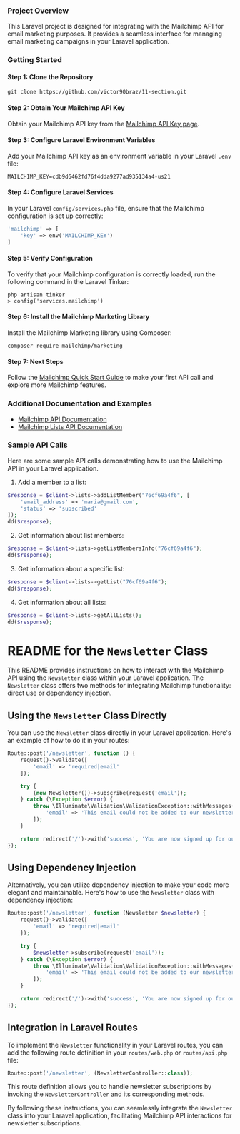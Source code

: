 ### Project Overview

This Laravel project is designed for integrating with the Mailchimp API for email marketing purposes. It provides a seamless interface for managing email marketing campaigns in your Laravel application.

### Getting Started

#### Step 1: Clone the Repository

```shell
git clone https://github.com/victor90braz/11-section.git
```

#### Step 2: Obtain Your Mailchimp API Key

Obtain your Mailchimp API key from the [Mailchimp API Key page](https://us21.admin.mailchimp.com/account/api/).

#### Step 3: Configure Laravel Environment Variables

Add your Mailchimp API key as an environment variable in your Laravel `.env` file:

```dotenv
MAILCHIMP_KEY=cdb9d6462fd76f4dda9277ad935134a4-us21
```

#### Step 4: Configure Laravel Services

In your Laravel `config/services.php` file, ensure that the Mailchimp configuration is set up correctly:

```php
'mailchimp' => [
    'key' => env('MAILCHIMP_KEY')
]
```

#### Step 5: Verify Configuration

To verify that your Mailchimp configuration is correctly loaded, run the following command in the Laravel Tinker:

```shell
php artisan tinker
> config('services.mailchimp')
```

#### Step 6: Install the Mailchimp Marketing Library

Install the Mailchimp Marketing library using Composer:

```shell
composer require mailchimp/marketing
```

#### Step 7: Next Steps

Follow the [Mailchimp Quick Start Guide](https://mailchimp.com/developer/marketing/guides/quick-start/) to make your first API call and explore more Mailchimp features.

### Additional Documentation and Examples

-   [Mailchimp API Documentation](https://mailchimp.com/developer/marketing/api/account-exports/)
-   [Mailchimp Lists API Documentation](https://mailchimp.com/developer/marketing/api/lists/)

### Sample API Calls

Here are some sample API calls demonstrating how to use the Mailchimp API in your Laravel application.

1. Add a member to a list:

```php
$response = $client->lists->addListMember("76cf69a4f6", [
    'email_address' => 'maria@gmail.com',
    'status' => 'subscribed'
]);
dd($response);
```

2. Get information about list members:

```php
$response = $client->lists->getListMembersInfo("76cf69a4f6");
dd($response);
```

3. Get information about a specific list:

```php
$response = $client->lists->getList("76cf69a4f6");
dd($response);
```

4. Get information about all lists:

```php
$response = $client->lists->getAllLists();
dd($response);
```

# README for the `Newsletter` Class

This README provides instructions on how to interact with the Mailchimp API using the `Newsletter` class within your Laravel application. The `Newsletter` class offers two methods for integrating Mailchimp functionality: direct use or dependency injection.

## Using the `Newsletter` Class Directly

You can use the `Newsletter` class directly in your Laravel application. Here's an example of how to do it in your routes:

```php
Route::post('/newsletter', function () {
    request()->validate([
        'email' => 'required|email'
    ]);

    try {
        (new Newsletter())->subscribe(request('email'));
    } catch (\Exception $error) {
        throw \Illuminate\Validation\ValidationException::withMessages([
            'email' => 'This email could not be added to our newsletter list.'
        ]);
    }

    return redirect('/')->with('success', 'You are now signed up for our newsletter!');
});
```

## Using Dependency Injection

Alternatively, you can utilize dependency injection to make your code more elegant and maintainable. Here's how to use the `Newsletter` class with dependency injection:

```php
Route::post('/newsletter', function (Newsletter $newsletter) {
    request()->validate([
        'email' => 'required|email'
    });

    try {
        $newsletter->subscribe(request('email'));
    } catch (\Exception $error) {
        throw \Illuminate\Validation\ValidationException::withMessages([
            'email' => 'This email could not be added to our newsletter list.'
        ]);
    }

    return redirect('/')->with('success', 'You are now signed up for our newsletter!');
});
```

## Integration in Laravel Routes

To implement the `Newsletter` functionality in your Laravel routes, you can add the following route definition in your `routes/web.php` or `routes/api.php` file:

```php
Route::post('/newsletter', (NewsletterController::class));
```

This route definition allows you to handle newsletter subscriptions by invoking the `NewsletterController` and its corresponding methods.

By following these instructions, you can seamlessly integrate the `Newsletter` class into your Laravel application, facilitating Mailchimp API interactions for newsletter subscriptions.
